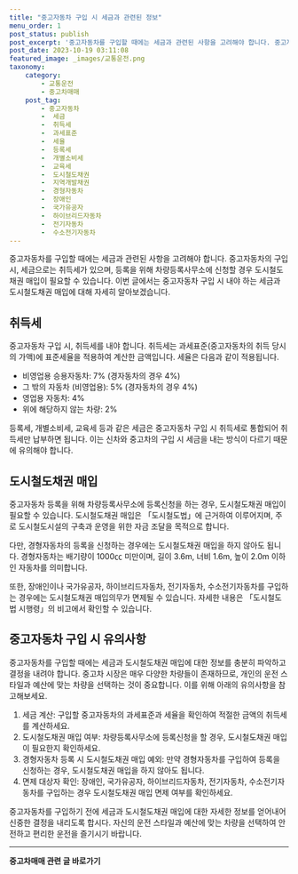 ```yaml
---
title: "중고자동차 구입 시 세금과 관련된 정보"
menu_order: 1
post_status: publish
post_excerpt: '중고자동차를 구입할 때에는 세금과 관련된 사항을 고려해야 합니다. 중고자동차의 구입 시, 세금으로는 취득세가 있으며, 등록을 위해 차량등록사무소에 신청할 경우 도시철도채권 매입이 필요할 수 있습니다. 이번 글에서는 중고자동차 구입 시 내야 하는 세금과 도시철도채권 매입에 대해 자세히 알아보겠습니다.'
post_date: 2023-10-19 03:11:08
featured_image: _images/교통운전.png
taxonomy:
    category:
        - 교통운전
        - 중고차매매
    post_tag:
        - 중고자동차
        -  세금
        -  취득세
        -  과세표준
        -  세율
        -  등록세
        -  개별소비세
        -  교육세
        -  도시철도채권
        -  지역개발채권
        -  경형자동차
        -  장애인
        -  국가유공자
        -  하이브리드자동차
        -  전기자동차
        -  수소전기자동차
---
```



중고자동차를 구입할 때에는 세금과 관련된 사항을 고려해야 합니다. 중고자동차의 구입 시, 세금으로는 취득세가 있으며, 등록을 위해 차량등록사무소에 신청할 경우 도시철도채권 매입이 필요할 수 있습니다. 이번 글에서는 중고자동차 구입 시 내야 하는 세금과 도시철도채권 매입에 대해 자세히 알아보겠습니다.

## 취득세
중고자동차 구입 시, 취득세를 내야 합니다. 취득세는 과세표준(중고자동차의 취득 당시의 가액)에 표준세율을 적용하여 계산한 금액입니다. 세율은 다음과 같이 적용됩니다.

- 비영업용 승용자동차: 7% (경자동차의 경우 4%)
- 그 밖의 자동차 (비영업용): 5% (경자동차의 경우 4%)
- 영업용 자동차: 4%
- 위에 해당하지 않는 차량: 2%

등록세, 개별소비세, 교육세 등과 같은 세금은 중고자동차 구입 시 취득세로 통합되어 취득세만 납부하면 됩니다. 이는 신차와 중고차의 구입 시 세금을 내는 방식이 다르기 때문에 유의해야 합니다.

## 도시철도채권 매입
중고자동차 등록을 위해 차량등록사무소에 등록신청을 하는 경우, 도시철도채권 매입이 필요할 수 있습니다. 도시철도채권 매입은 「도시철도법」에 근거하여 이루어지며, 주로 도시철도시설의 구축과 운영을 위한 자금 조달을 목적으로 합니다.

다만, 경형자동차의 등록을 신청하는 경우에는 도시철도채권 매입을 하지 않아도 됩니다. 경형자동차는 배기량이 1000㏄ 미만이며, 길이 3.6m, 너비 1.6m, 높이 2.0m 이하인 자동차를 의미합니다.

또한, 장애인이나 국가유공자, 하이브리드자동차, 전기자동차, 수소전기자동차를 구입하는 경우에는 도시철도채권 매입의무가 면제될 수 있습니다. 자세한 내용은 「도시철도법 시행령」의 비고에서 확인할 수 있습니다.

## 중고자동차 구입 시 유의사항
중고자동차를 구입할 때에는 세금과 도시철도채권 매입에 대한 정보를 충분히 파악하고 결정을 내려야 합니다. 중고차 시장은 매우 다양한 차량들이 존재하므로, 개인의 운전 스타일과 예산에 맞는 차량을 선택하는 것이 중요합니다. 이를 위해 아래의 유의사항을 참고해보세요.

1. 세금 계산: 구입할 중고자동차의 과세표준과 세율을 확인하여 적절한 금액의 취득세를 계산하세요.
2. 도시철도채권 매입 여부: 차량등록사무소에 등록신청을 할 경우, 도시철도채권 매입이 필요한지 확인하세요.
3. 경형자동차 등록 시 도시철도채권 매입 예외: 만약 경형자동차를 구입하여 등록을 신청하는 경우, 도시철도채권 매입을 하지 않아도 됩니다.
4. 면제 대상자 확인: 장애인, 국가유공자, 하이브리드자동차, 전기자동차, 수소전기자동차를 구입하는 경우 도시철도채권 매입 면제 여부를 확인하세요.

중고자동차를 구입하기 전에 세금과 도시철도채권 매입에 대한 자세한 정보를 얻어내어 신중한 결정을 내리도록 합시다. 자신의 운전 스타일과 예산에 맞는 차량을 선택하여 안전하고 편리한 운전을 즐기시기 바랍니다.

<!-- wp:separator -->
<hr class="wp-block-separator has-alpha-channel-opacity"/>
<!-- /wp:separator -->

<!-- wp:group {"backgroundColor":"base","layout":{"type":"constrained"}} -->
<div class="wp-block-group has-base-background-color has-background"><!-- wp:paragraph {"align":"center","fontSize":"medium"} -->
<p class="has-text-align-center has-large-font-size"><strong>중고차매매 관련 글 바로가기</strong></p>
<!-- /wp:paragraph -->


<!-- wp:latest-posts
{"categories":[{"id":1891,"count":19,"description":"","link":"https://uknowlaw.com/category/%ec%a4%91%ea%b3%a0%ec%b0%a8%eb%a7%a4%eb%a7%a4/","name":"중고차매매","slug":"중고차매매","taxonomy":"category","parent":0,"meta":[],"_links":{"self":[{"href":"https://uknowlaw.com/wp-json/wp/v2/categories/1891"}],"collection":[{"href":"https://uknowlaw.com/wp-json/wp/v2/categories"}],"about":[{"href":"https://uknowlaw.com/wp-json/wp/v2/taxonomies/category"}],"wp:post_type":[{"href":"https://uknowlaw.com/wp-json/wp/v2/posts?categories=1891"}],"curies":[{"name":"wp","href":"https://api.w.org/{rel}","templated":true}]}}],"postsToShow":100,"excerptLength":28,"postLayout":"grid","columns":2,"featuredImageAlign":"left","featuredImageSizeSlug":"large","fontSize":"medium"} /--></div>
<!-- /wp:group -->